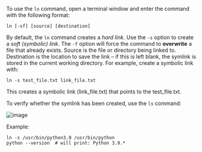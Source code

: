 To use the ```ln``` command, open a terminal window and enter the command with the following format:
```
ln [-sf] [source] [destination]
```
By default, the ```ln``` command creates a *hard link.*
Use the ```-s``` option to create a *soft (symbolic) link*.
The ```-f``` option will force the command to **overwrite** a file that already exists.
Source is the file or directory being linked to.
Destination is the location to save the link – if this is left blank, the symlink is stored in the current working directory.
For example, create a symbolic link with:
```
ln -s test_file.txt link_file.txt
```
This creates a symbolic link (link_file.txt) that points to the test_file.txt.

To verify whether the symlink has been created, use the ```ls``` command:

![image](https://user-images.githubusercontent.com/8794047/159061976-785d472f-afbb-4e99-8ac3-bb0796281542.png)


Example:
```
ln -s /usr/bin/python3.9 /usr/bin/python
python --version  # will print: Python 3.9.*
```

